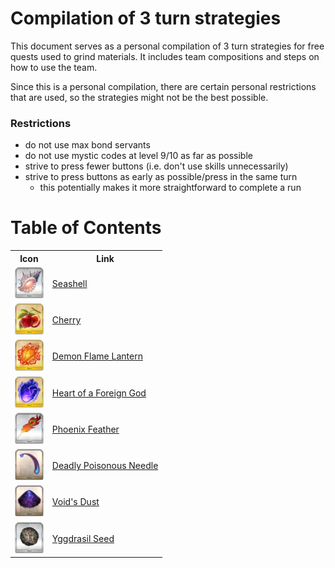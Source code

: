 # Compilation of 3 turn strategies

This document serves as a personal compilation of 3 turn strategies for free quests used to grind materials. It includes team compositions and steps on how to use the team. 

Since this is a personal compilation, there are certain personal restrictions that are used, so the strategies might not be the best possible.

### Restrictions

- do not use max bond servants
- do not use mystic codes at level 9/10 as far as possible
- strive to press fewer buttons (i.e. don't use skills unnecessarily)
- strive to press buttons as early as possible/press in the same turn
  - this potentially makes it more straightforward to complete a run

# Table of Contents

<table>
	<tr>
		<th>Icon</th>
		<th>Link</th>
	</tr>
	<tr>
		<td>
			<img src="./icons/Seashell of Reminiscence.png" height="50px"/>
		</td>
		<td>
			<a href="/strategies/seashell.md">Seashell</a>
		</td>
	</tr>
	<tr>
		<td>
			<img src="./icons/Fruit of Longevity.png" height="50px"/>
		</td>
		<td>
			<a href="/strategies/cherry.md">Cherry</a>
		</td>
	</tr>
	<tr>
		<td>
			<img src="./icons/Demon Flame Lantern.png" height="50px"/>
		</td>
		<td>
			<a href="/strategies/demon flame lantern.md">Demon Flame Lantern</a>
		</td>
	</tr>
	<tr>
		<td>
			<img src="./icons/Heart of a Foreign God.png" height="50px"/>
		</td>
		<td>
			<a href="/strategies/heart.md">Heart of a Foreign God</a>
		</td>
	</tr>
	<tr>
		<td>
			<img src="./icons/Phoenix Feather.png" height="50px"/>
		</td>
		<td>
			<a href="/strategies/feather.md">Phoenix Feather</a>
		</td>
	</tr>
	<tr>
		<td>
			<img src="./icons/Deadly Poisonous Needle.png" height="50px"/>
		</td>
		<td>
			<a href="/strategies/deadly poisonous needle.md">Deadly Poisonous Needle</a>
		</td>
	</tr>
	<tr>
		<td>
			<img src="./icons/Void's Dust.png" height="50px"/>
		</td>
		<td>
			<a href="/strategies/void's dust.md">Void's Dust</a>
		</td>
	</tr>
	<tr>
		<td>
			<img src="./icons/Yggdrasil Seed.png" height="50px"/>
		</td>
		<td>
			<a href="/strategies/seed.md">Yggdrasil Seed</a>
		</td>
	</tr>
</table>

